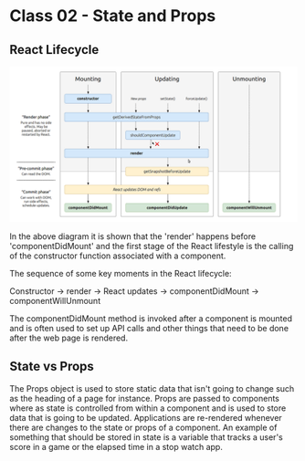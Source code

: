 # Class 02 - State and Props

## React Lifecycle

![](./lifecycle.png)

In the above diagram it is shown that the 'render' happens before 'componentDidMount' and the first stage of the React lifestyle is the calling of the constructor function associated with a component.

The sequence of some key moments in the React lifecycle:

Constructor -> render -> React updates -> componentDidMount -> componentWillUnmount

The componentDidMount method is invoked after a component is mounted and is often used to set up API calls and other things that need to be done after the web page is rendered.

## State vs Props

The Props object is used to store static data that isn't going to change such as the heading of a page for instance. Props are passed to components where as state is controlled from within a component and is used to store data that is going to be updated. Applications are re-rendered whenever there are changes to the state or props of a component. An example of something that should be stored in state is a variable that tracks a user's score in a game or the elapsed time in a stop watch app.
